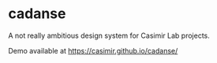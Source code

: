 # cadanse

A not really ambitious design system for Casimir Lab projects.

Demo available at https://casimir.github.io/cadanse/
